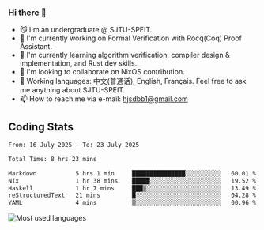 ### Hi there 👋

<!--
**definfo/definfo** is a ✨ _special_ ✨ repository because its `README.md` (this file) appears on your GitHub profile.

Here are some ideas to get you started:

- 🔭 I’m currently working on ...
- 🌱 I’m currently learning ...
- 👯 I’m looking to collaborate on ...
- 🤔 I’m looking for help with ...
- 💬 Ask me about ...
- 📫 How to reach me: ...
- 😄 Pronouns: ...
- ⚡ Fun fact: ...
-->

- 😼 I'm an undergraduate @ SJTU-SPEIT.
- 🔭 I'm currently working on Formal Verification with Rocq(Coq) Proof Assistant.
- 🌱 I'm currently learning algorithm verification, compiler design & implementation, and Rust dev skills.
- 👯 I'm looking to collaborate on NixOS contribution.
- 💬 Working languages: 中文(普通话), English, Français. Feel free to ask me anything about SJTU-SPEIT.
- 📫 How to reach me via e-mail: hjsdbb1@gmail.com

## Coding Stats

<!--START_SECTION:waka-->

```txt
From: 16 July 2025 - To: 23 July 2025

Total Time: 8 hrs 23 mins

Markdown           5 hrs 1 min     ███████████████░░░░░░░░░░   60.01 %
Nix                1 hr 38 mins    █████░░░░░░░░░░░░░░░░░░░░   19.52 %
Haskell            1 hr 7 mins     ███▒░░░░░░░░░░░░░░░░░░░░░   13.49 %
reStructuredText   21 mins         █░░░░░░░░░░░░░░░░░░░░░░░░   04.28 %
YAML               4 mins          ▒░░░░░░░░░░░░░░░░░░░░░░░░   00.96 %
```

<!--END_SECTION:waka-->

![Most used languages](https://github-readme-stats.vercel.app/api/top-langs/?username=definfo&layout=donut&theme=dracula&exclude_repo=xv6-labs-2023)
